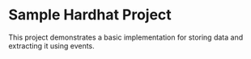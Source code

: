 # Sample Hardhat Project

This project demonstrates a basic implementation for storing data and extracting it using events. 


```
